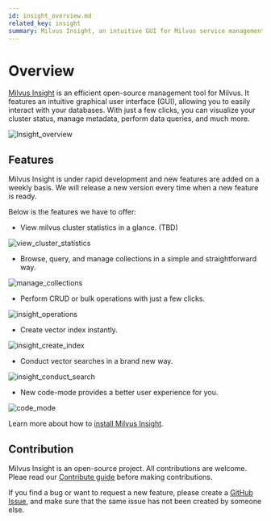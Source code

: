 ```yaml
---
id: insight_overview.md
related_key: insight
summary: Milvus Insight, an intuitive GUI for Milvus service management.
---
```


# Overview

[Milvus Insight](https://github.com/milvus-io/milvus-insight) is an efficient open-source management tool for Milvus. It features an intuitive graphical user interface (GUI), allowing you to easily interact with your databases. With just a few clicks, you can visualize your cluster status, manage metadata, perform data queries, and much more.

![Insight_overview](../../../../assets/insight_overview.png)

## Features
Milvus Insight is under rapid development and new features are added on a weekly basis. We will release a new version every time when a new feature is ready. 

Below is the features we have to offer:

- View milvus cluster statistics in a glance. (TBD)

![view_cluster_statistics](../../../../assets/view_cluster_statistics.png)

- Browse, query, and manage collections in a simple and straightforward way.

![manage_collections](../../../../assets/manage_collections.png)

- Perform CRUD or bulk operations with just a few clicks. 

![insight_operations](../../../../assets/insight_operations.png)

- Create vector index instantly.

![insight_create_index](../../../../assets/insight_create_index.png)

- Conduct vector searches in a brand new way.

![insight_conduct_search](../../../../assets/insight_conduct_search.png)

- New code-mode provides a better user experience for you.

![code_mode](../../../../assets/code_mode.png)

Learn more about how to [install Milvus Insight](insight_install.md).


## Contribution
Milvus Insight is an open-source project. All contributions are welcome. Pleae read our [Contribute guide](https://github.com/milvus-io/milvus-insight#-building-and-running-milvus-insight-andor-contributing-code) before making contributions.

If you find a bug or want to request a new feature, please create a [GitHub Issue](https://github.com/milvus-io/milvus-insight/issues/new/choose), and make sure that the same issue has not been created by someone else.

